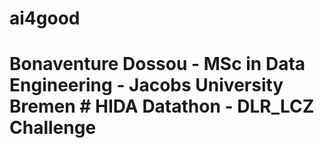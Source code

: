 # ai4good
# Bonaventure Dossou - MSc in Data Engineering - Jacobs University Bremen # HIDA Datathon - DLR_LCZ Challenge

